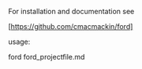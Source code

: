 For installation and documentation see 

[https://github.com/cmacmackin/ford]

usage:

ford ford_projectfile.md
